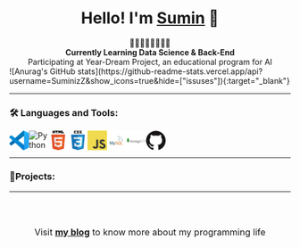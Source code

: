 <h1 align="center">Hello! I'm <a href="https://suminizz.github.io">Sumin</a> 👋</h1>

<div align="center">
  🌱🌱🌱🌱🌱🌱🌱🌱
</div>
<div align="center">
  <strong>Currently Learning Data Science & Back-End</strong>
</div>
<div align="center">
  Participating at Year-Dream Project, an educational program for AI
</div>
![Anurag's GitHub stats](https://github-readme-stats.vercel.app/api?username=SuminizZ&show_icons=true&hide=["issuses"]){:target="_blank"}

<br />

------
### 🛠 Languages and Tools:

<img align="left" alt="Visual Studio Code" width="35px" src="https://raw.githubusercontent.com/github/explore/80688e429a7d4ef2fca1e82350fe8e3517d3494d/topics/visual-studio-code/visual-studio-code.png" />
<img align="left" alt="Python" width="35px" src="https://logos-download.com/wp-content/uploads/2016/10/Python_logo_icon-700x697.png"/>
<img align="left" alt="HTML5" width="35px" src="https://raw.githubusercontent.com/github/explore/80688e429a7d4ef2fca1e82350fe8e3517d3494d/topics/html/html.png" />
<img align="left" alt="CSS3" width="35px" src="https://raw.githubusercontent.com/github/explore/80688e429a7d4ef2fca1e82350fe8e3517d3494d/topics/css/css.png" />
<img align="left" alt="JavaScript" width="35px" src="https://raw.githubusercontent.com/github/explore/80688e429a7d4ef2fca1e82350fe8e3517d3494d/topics/javascript/javascript.png" />
<img align="left" alt="MySQL" width="35px" src="https://raw.githubusercontent.com/github/explore/80688e429a7d4ef2fca1e82350fe8e3517d3494d/topics/mysql/mysql.png" />
<img align="left" alt="MongoDB" width="35px" src="https://raw.githubusercontent.com/github/explore/80688e429a7d4ef2fca1e82350fe8e3517d3494d/topics/mongodb/mongodb.png" />
<img align="left" alt="GitHub" width="35px" src="https://raw.githubusercontent.com/github/explore/78df643247d429f6cc873026c0622819ad797942/topics/github/github.png" />

<br />
<br />  

------

### 🚋Projects:

------

<br />
<br />

<p align="center" >
  <font size="3"> Visit <strong><a href="https://suminizz.github.io">my blog</a></strong> to know more about my programming life </font>
</p>




